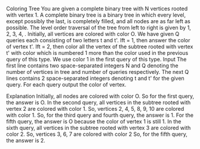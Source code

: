 Coloring Tree 
You are given a complete binary tree with N vertices rooted with vertex 1. A complete binary tree is a binary 
tree in which every level, except possibly the last, is completely filled, and all nodes are as far left as possible. 
The level order traversal of the tree from left to right is given by 1, 2, 3, 4, . 
Initially, all vertices are colored with color O. 
We have given Q queries each consisting of two letters t and t'. 
Ift = 1, then answer the color of vertex t'. 
Ift = 2, then color all the vertex of the subtree rooted with vertex t' with color which is numbered 1 more than the 
color used in the previous query of this type. We use color 1 in the first query of this type. 
Input 
The first line contains two space-separated integers N and Q denoting the number of vertices in tree and number 
of queries respectively. 
The next Q lines contains 2 space-separated integers denoting t and t' for the given query. 
For each query output the color of vertex.

Explanation 
Initially, all nodes are colored with color O. 
So for the first query, the answer is O. 
In the second query, all vertices in the subtree rooted with vertex 2 are colored with color 1. So, vertices 2, 4, 5, 8, 9, 10 are colored 
with color 1. 
So, for the third query and fourth query, the answer is 1. 
For the fifth query, the answer is O because the color of vertex 1 is still 1. 
In the sixth query, all vertices in the subtree rooted with vertex 3 are colored with color 2. So, vertices 3, 6, 7 are colored with color 2 
So, for the fifth query, the answer is 2. 
